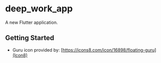 # deep_work_app

A new Flutter application.

## Getting Started

* Guru icon provided by: [https://icons8.com/icon/16898/floating-guru](Icon8)